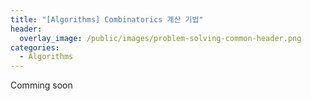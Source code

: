 ```yaml
---
title: "[Algorithms] Combinatorics 계산 기법"
header:
  overlay_image: /public/images/problem-solving-common-header.png
categories:
  - Algorithms
---
```


Comming soon